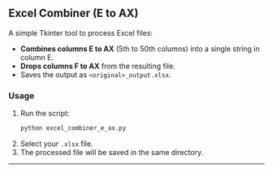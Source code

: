 ## Excel Combiner (E to AX)

A simple Tkinter tool to process Excel files:

- **Combines columns E to AX** (5th to 50th columns) into a single string in column E.
- **Drops columns F to AX** from the resulting file.
- Saves the output as `<original>_output.xlsx`.

### Usage

1. Run the script:
    ```bash
    python excel_combiner_e_ax.py
    ```
2. Select your `.xlsx` file.
3. The processed file will be saved in the same directory.

---

